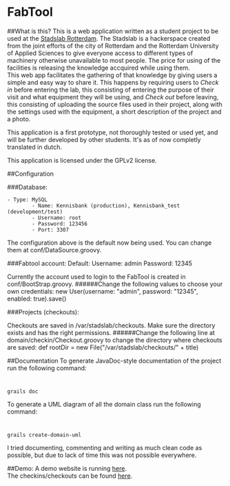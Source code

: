 FabTool
===================

##What is this?
This is a web application written as a student project to be used at the 
[Stadslab Rotterdam](http://stadslabrotterdam.nl/). The Stadslab is a hackerspace created from the joint efforts of 
the city of Rotterdam and the Rotterdam University of Applied Sciences to give everyone access to different types of machinery
otherwise unavailable to most people. The price for using of the facilities is releasing the knowledge accquired while
using them.  
This web app facilitates the gathering of that knowledge by giving users a simple and easy way to share it. This happens
by requiring users to *Check in* before entering the lab, this consisting of entering the purpose of their visit and 
what equipment they will be using, and *Check out* before leaving, this consisting of uploading the source files used in
their project, along with the settings used with the equipment, a short description of the project and a photo.

This application is a first prototype, not thoroughly tested or used yet, and will be further developed by other students.
It's as of now completly translated in dutch.

This application is licensed under the GPLv2 license.

##Configuration

###Database:
  
	- Type: MySQL
    		- Name: Kennisbank (production), Kennisbank_test (development/test)
			- Username: root
			- Password: 123456
			- Port: 3307
The configuration above is the default now being used. You can change them at conf/DataSource.groovy.

###Fabtool account:
    Default: 
        Username: admin
        Password: 12345

Currently the account used to login to the FabTool is created in conf/BootStrap.groovy.
######Change the following values to choose your own credentials:
    new User(username: "admin", password: "12345", enabled: true).save()

###Projects (checkouts):

Checkouts are saved in /var/stadslab/checkouts.
Make sure the directory exists and has the right permissions.
######Change the following line at domain/checkin/Checkout.groovy to change the directory where checkouts are saved:
    def rootDir = new File("/var/stadslab/checkouts/" + title)

##Documentation
To generate JavaDoc-style documentation of the project run the following command:
#
    grails doc
    
To generate a UML diagram of all the domain class run the following command:
#
    grails create-domain-uml

I tried documenting, commenting and writing as much clean code as possible, but due to lack of time this was not possible everywhere.

##Demo:
A demo website is running [here](http://145.24.222.154:8080/).  
The checkins/checkouts can be found [here](http://145.24.222.154:8080/checkinout).
